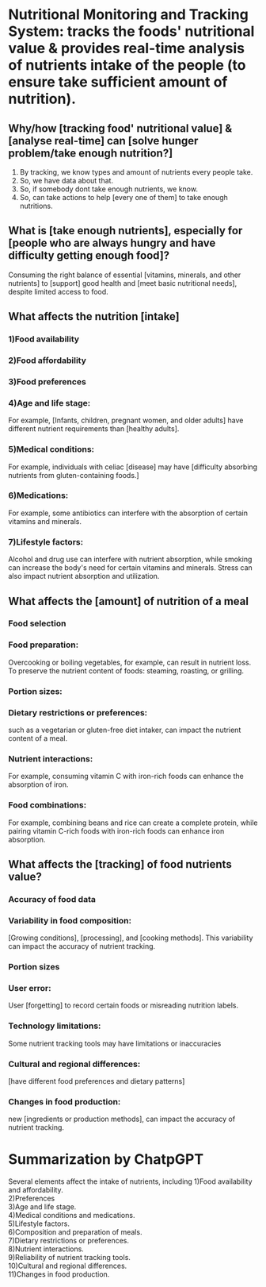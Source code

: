 # Nutritional Monitoring and Tracking System: tracks the foods' nutritional value & provides real-time analysis of nutrients intake of the people (to ensure take sufficient amount of nutrition).

## Why/how [tracking food' nutritional value] & [analyse real-time] can [solve hunger problem/take enough nutrition?] 
1)  By tracking, we know types and amount of nutrients every people take. 
2)  So, we have data about that. 
3)  So, if somebody dont take enough nutrients, we know. 
4)  So, can take actions to help [every one of them] to take enough nutritions. 

##  What is [take enough nutrients], especially for [people who are always hungry and have difficulty getting enough food]?
Consuming the right balance of essential [vitamins, minerals, and other nutrients] to [support] good health and [meet basic nutritional needs], despite limited access to food.

##  What affects the nutrition [intake]
### 1)Food availability
### 2)Food affordability
### 3)Food preferences
### 4)Age and life stage: 
For example, [Infants, children, pregnant women, and older adults] have different nutrient requirements than [healthy adults].
### 5)Medical conditions: 
For example, individuals with celiac [disease] may have [difficulty absorbing nutrients from gluten-containing foods.]
### 6)Medications:  
For example, some antibiotics can interfere with the absorption of certain vitamins and minerals.
### 7)Lifestyle factors: 
Alcohol and drug use can interfere with nutrient absorption, while smoking can increase the body's need for certain vitamins and minerals. Stress can also impact nutrient absorption and utilization.

##  What affects the [amount] of nutrition of a meal
### Food selection
### Food preparation:
Overcooking or boiling vegetables, for example, can result in nutrient loss. To preserve the nutrient content of foods: steaming, roasting, or grilling.
### Portion sizes: 
### Dietary restrictions or preferences: 
such as a vegetarian or gluten-free diet intaker, can impact the nutrient content of a meal.
### Nutrient interactions: 
For example, consuming vitamin C with iron-rich foods can enhance the absorption of iron.
### Food combinations: 
For example, combining beans and rice can create a complete protein, while pairing vitamin C-rich foods with iron-rich foods can enhance iron absorption.

##  What affects the [tracking] of food nutrients value?
### Accuracy of food data
### Variability in food composition: 
[Growing conditions], [processing], and [cooking methods]. This variability can impact the accuracy of nutrient tracking.
### Portion sizes
### User error: 
User [forgetting] to record certain foods or misreading nutrition labels.
### Technology limitations: 
Some nutrient tracking tools may have limitations or inaccuracies
### Cultural and regional differences: 
[have different food preferences and dietary patterns]
### Changes in food production: 
new [ingredients or production methods], can impact the accuracy of nutrient tracking.

# Summarization by ChatpGPT
Several elements affect the intake of nutrients, including 
1)Food availability and affordability.  
2)Preferences  
3)Age and life stage.  
4)Medical conditions and medications.  
5)Lifestyle factors.  
6)Composition and preparation of meals.  
7)Dietary restrictions or preferences.  
8)Nutrient interactions.  
9)Reliability of nutrient tracking tools.  
10)Cultural and regional differences.  
11)Changes in food production.  
